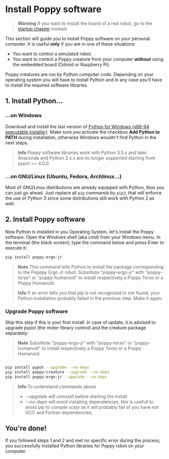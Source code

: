 # Install Poppy software
> **Warning** If you want to install the board of a real robot, go to the [startup chapter](burn-an-image-file.md) instead.

This section will guide you to install Poppy software on your personal computer. It is useful **only** if you are in one of these situations:
*  You want to control a simulated robot.
*  You want to control a Poppy creature from your computer **without** using the embedded board (Odroid or Raspberry Pi).

Poppy creatures are run by Python computer code. Depending on your operating system you will have to install Python and in any case you'll have to install the required software libraries. 


## 1. Install Python...
### ...on Windows

Download and install the last version of [Python for Windows (x86-64 executable installer)](https://www.python.org/downloads/windows). Make sure you activate the checkbox **Add Python to PATH** during installation, otherwise Windows wouldn't find Python in the next steps.

> **Info** Poppy software libraries work with Python 3.5.x and later. Anaconda and Python 2.x.x are no longer supported starting from pypot >= 4.0.0.

### ...on GNU/Linux (Ubuntu, Fedora, Archlinux...)

Most of GNU/Linux distributions are already equipped with Python, thus you can just go ahead. Just replace all `pip` commands by `pip3`, that will enforce the use of Python 3 since some distributions still work with Python 2 as well. 

## 2. Install Poppy software

Now Python is installed in you Operating System, let's install the Poppy software.
Open the Windows shell (aka *cmd*) from your Windows menu. In the terminal (the black screen), type the command below and press Enter to execute it:


```bash
pip install poppy-ergo-jr

```

> **Note** This command tells Python to install the package corresponding to the Popppy Ergo Jr robot. Substitute "poppy-ergo-jr" with "poppy-torso" or "poppy-humanoid" to install respectively a Poppy Torso or a Poppy Humanoid.

> **Info** If an error tells you that *pip* is not recognized or not found, your Python installation probably failed in the previous step. Make it again.


### Upgrade Poppy software

Skip this step if this is your first install. In case of update, it is advised to upgrade pypot (the motor library control) and the creature package separately:

> **Note** Substitute "poppy-ergo-jr" with "poppy-torso" or "poppy-humanoid" to install respectively a Poppy Torso or a Poppy Humanoid.

```bash

pip install pypot --upgrade --no-deps
pip install poppy-creature --upgrade --no-deps
pip install poppy-ergo-jr --upgrade --no-deps
```

> **Info** To understand commands above
> - *--upgrade* will uninstall before starting the install
> -	*--no-deps* will avoid installing dependencies, this is usefull to avoid pip to compile *scipy* as it will probably fail of you have not GCC and Fortran dependencies.


## You're done!

If you followed steps 1 and 2 and met no specific error during the process, you successfully installed Python libraries for Poppy robot on your computer. 

